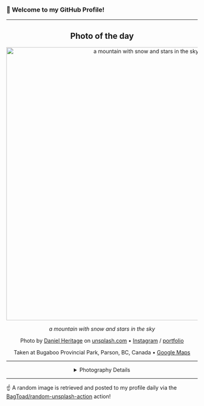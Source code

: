 ### 👋 Welcome to my GitHub Profile!

----
<div align="center">

## Photo of the day
  
  <a href="https://unsplash.com/photos/a-mountain-with-snow-and-stars-in-the-sky-RQ1EzmpCjgo"><img width="720" src="https://images.unsplash.com/photo-1661457000438-550ec1b2af91?crop=entropy&cs=tinysrgb&fit=max&fm=jpg&ixid=M3w1OTQ0OTd8MHwxfHJhbmRvbXx8fHx8fHx8fDE3NjE3MTgzMjR8&ixlib=rb-4.1.0&q=80&w=1080" alt="a mountain with snow and stars in the sky"></a>
  
  <em>a mountain with snow and stars in the sky</em>
  
  <em></em>

  Photo by [Daniel Heritage](http://www.danielheritage.com/photography) on [unsplash.com](https://unsplash.com/) • [Instagram](https://instagram.com/d_heritage) / [portfolio](http://www.danielheritage.com/photography)
  
  Taken at Bugaboo Provincial Park, Parson, BC, Canada • [Google Maps](https://www.google.com/maps/search/?api=1&query=50.817526,-116.85229)
  
  ---
  
<details>
<summary>Photography Details</summary>
  
| Parameter     | Value |
| ------------- | ----- |
| Camera Model  | ILCE-7RM3A |
| Exposure Time | 20 |
| Aperture      | 1.4 |
| Focal Length  | 24.0 |
| ISO           | 16000 |
| Location      | Bugaboo Provincial Park, Parson, BC, Canada (Canada) |
| Coordinates   | Latitude 50.817526, Longitude -116.85229 |

</details>

</div>

----

☝️ A random image is retrieved and posted to my profile daily via the [BagToad/random-unsplash-action](https://github.com/BagToad/random-unsplash-action) action!
